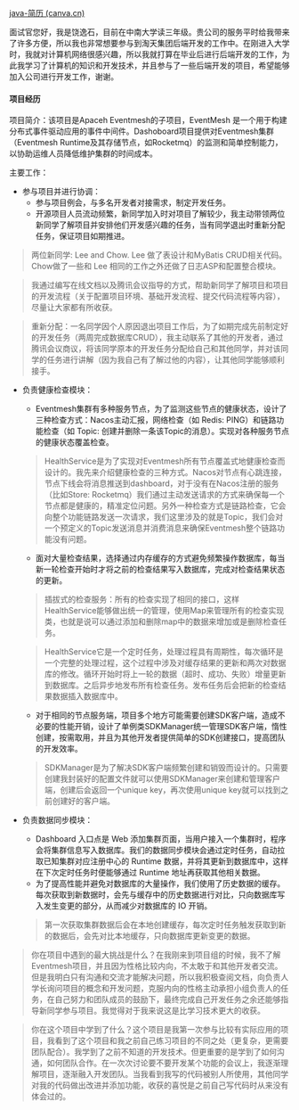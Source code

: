 [java-简历 (canva.cn)](https://www.canva.cn/design/DAFh3eRyrLg/QJYQH3IYRr2WNjc_OpkOcQ/edit)

面试官您好，我是饶逸石，目前在中南大学读三年级。贵公司的服务平时给我带来了许多方便，所以我也非常想要参与到淘天集团后端开发的工作中。在刚进入大学时，我就对计算机网络很感兴趣，所以我就打算在毕业后进行后端开发的工作，为此我学习了计算机的知识和开发技术，并且参与了一些后端开发的项目，希望能够加入公司进行开发工作，谢谢。



#### 项目经历

项目简介：该项目是Apaceh Eventmesh的子项目，EventMesh 是一个用于构建分布式事件驱动应用的事件中间件。Dashoboard项目提供对Eventmesh集群（Eventmesh Runtime及其存储节点，如Rocketmq）的监测和简单控制能力，以协助运维人员降低维护集群的时间成本。



主要工作：

- 参与项目并进行协调：
  - 参与项目例会，与多名开发者对接需求，制定开发任务。
  - 开源项目人员流动频繁，新同学加入时对项目了解较少，我主动带领两位新同学了解项目并安排他们开发感兴趣的任务，当有同学退出时重新分配任务，保证项目如期推进。

> 两位新同学: Lee and Chow. Lee 做了表设计和MyBatis CRUD相关代码。Chow做了一些和 Lee 相同的工作之外还做了日志ASP和配置整合模块。

> 我通过编写在线文档以及腾讯会议指导的方式，帮助新同学了解项目和项目的开发流程（关于配置项目环境、基础开发流程、提交代码流程等内容），尽量让大家都有所收获。

> 重新分配：一名同学因个人原因退出项目工作后，为了如期完成先前制定好的开发任务（两周完成数据库CRUD），我主动联系了其他的开发者，通过腾讯会议商议，将该同学原本的开发任务分配给自己和其他同学，并对该同学的任务进行讲解（因为我自己有了解过他的内容），让其他同学能够顺利接手。

- 负责健康检查模块：

  - Eventmesh集群有多种服务节点，为了监测这些节点的健康状态，设计了三种检查方式：Nacos主动汇报，网络检查（如 Redis: PING）和链路功能检查（如 Topic: 创建并删除一条该Topic的消息）。实现对各种服务节点的健康状态覆盖检查。

  > HealthService是为了实现对Eventmesh所有节点覆盖式地健康检查而设计的。我先来介绍健康检查的三种方式。Nacos对节点有心跳连接，节点下线会将消息推送到dashboard，对于没有在Nacos注册的服务（比如Store: Rocketmq）我们通过主动发送请求的方式来确保每一个节点都是健康的，精准定位问题。另外一种检查方式是链路检查，它会向整个功能链路发送一次请求，我们这里涉及的就是Topic，我们会对一个预定义的Topic发送消息并消费消息来确保Eventmesh整个链路功能没有问题。

  - 面对大量检查结果，选择通过内存缓存的方式避免频繁操作数据库，每当新一轮检查开始时才将之前的检查结果写入数据库，完成对检查结果状态的更新。

  > 插拔式的检查服务：所有的检查实现了相同的接口，这样HealthService能够做出统一的管理，使用Map来管理所有的检查实现类，也就是说可以通过添加和删除map中的数据来增加或是删除检查任务。

  > HealthService它是一个定时任务，处理过程具有周期性，每次循环是一个完整的处理过程，这个过程中涉及对缓存结果的更新和两次对数据库的修改。循环开始时将上一轮的数据（超时、成功、失败）增量更新到数据库。之后异步地发布所有检查任务。发布任务后会把新的检查结果数据插入数据库中。

  - 对于相同的节点服务端，项目多个地方可能需要创建SDK客户端，造成不必要的性能开销，设计了单例类SDKManager统一管理SDK客户端，惰性创建，按需取用，并且为其他开发者提供简单的SDK创建接口，提高团队的开发效率。

  > SDKManager是为了解决SDK客户端频繁创建和销毁而设计的。只需要创建我封装好的配置文件就可以使用SDKManager来创建和管理客户端，创建后会返回一个unique key，再次使用unique key就可以找到之前创建好的客户端。

- 负责数据同步模块：

  - Dashboard 入口点是 Web 添加集群页面，当用户接入一个集群时，程序会将集群信息写入数据库。我们的数据同步模块会通过定时任务，自动拉取已知集群对应注册中心的 Runtime 数据，并将其更新到数据库中，这样在下次定时任务时便能够通过 Runtime 地址再获取其他相关数据。
  - 为了提高性能并避免对数据库的大量操作，我们使用了历史数据的缓存。每次获取到新数据时，会先与缓存中的历史数据进行对比，只向数据库写入发生变更的部分，从而减少对数据库的 IO 开销。

  > 第一次获取集群数据后会在本地创建缓存，每次定时任务触发获取到新的数据后，会先对比本地缓存，只向数据库更新变更的数据。

  

> 你在项目中遇到的最大挑战是什么？在我刚来到项目组的时候，我不了解Eventmesh项目，并且因为性格比较内向，不太敢于和其他开发者交流。但是我明白只有沟通和交流才能解决问题，所以我积极查阅文档，向负责人学长询问项目的概念和开发问题，克服内向的性格主动承担小组负责人的任务，在自己努力和团队成员的鼓励下，最终完成自己开发任务之余还能够指导新同学参与项目。我觉得对于我来说这是比学习技术更大的收获。

> 你在这个项目中学到了什么？这个项目是我第一次参与比较有实际应用的项目，我看到了这个项目和我之前自己练习项目的不同之处（更复杂，更需要团队配合）。我学到了之前不知道的开发技术。但更重要的是学到了如何沟通，如何团队合作。在一次次讨论要不要开发某个功能的会议上，我逐渐理解项目，逐渐融入开发团队。当我看到我写的代码被别人所使用，其他同学对我的代码做出改进并添加功能，收获的喜悦是之前自己写代码时从来没有体会过的。